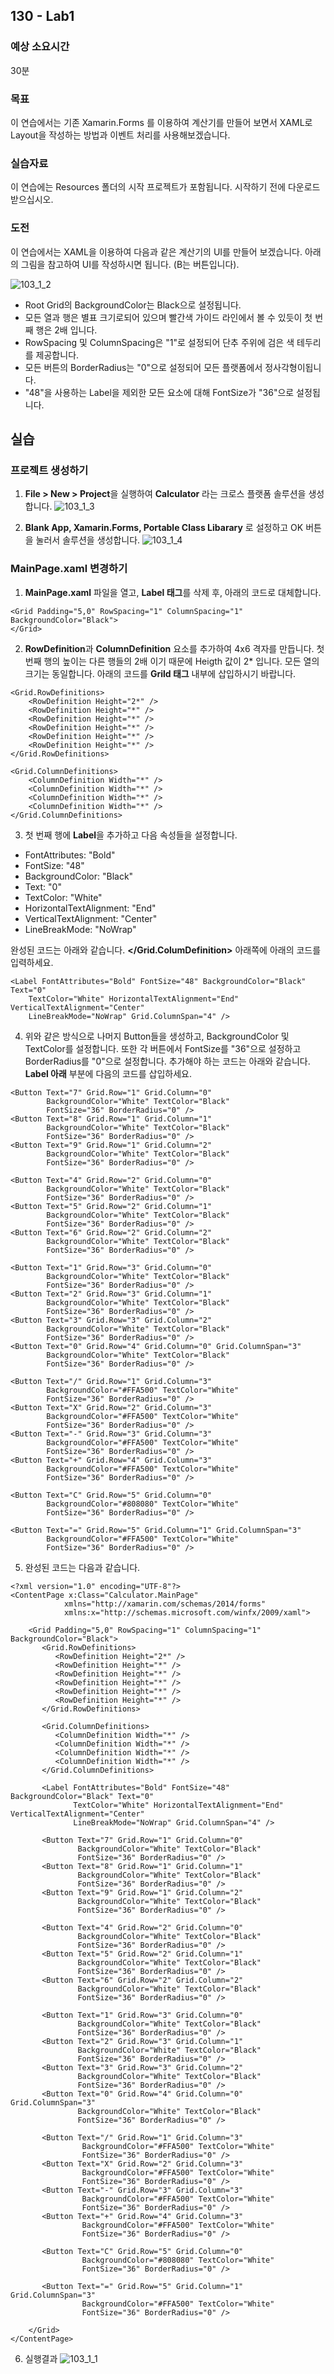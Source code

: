 ## 130 - Lab1
### 예상 소요시간
30분

### 목표
이 연습에서는 기존 Xamarin.Forms 를 이용하여 계산기를 만들어 보면서 XAML로 Layout을 작성하는 방법과 이벤트 처리를 사용해보겠습니다. 

### 실습자료 
이 연습에는 Resources 폴더의 시작 프로젝트가 포함됩니다. 시작하기 전에 다운로드 받으십시오.

### 도전
이 연습에서는 XAML을 이용하여 다음과 같은 계산기의 UI를 만들어 보겠습니다. 
아래의 그림을 참고하여 UI를 작성하시면 됩니다. (B는 버튼입니다).

![103_1_2](./images/103_1_2.PNG)

* Root Grid의 BackgroundColor는 Black으로 설정됩니다.
* 모든 열과 행은 별표 크기로되어 있으며 빨간색 가이드 라인에서 볼 수 있듯이 첫 번째 행은 2배 입니다.
* RowSpacing 및 ColumnSpacing은 "1"로 설정되어 단추 주위에 검은 색 테두리를 제공합니다.
* 모든 버튼의 BorderRadius는 "0"으로 설정되어 모든 플랫폼에서 정사각형이됩니다.
* "48"을 사용하는 Label을 제외한 모든 요소에 대해 FontSize가 "36"으로 설정됩니다.

## 실습
### 프로젝트 생성하기
1. **File > New > Project**을 실행하여 **Calculator** 라는 크로스 플랫폼 솔루션을 생성합니다.
![103_1_3](./images/103_1_3.PNG)

2. **Blank App, Xamarin.Forms, Portable Class Libarary** 로 설정하고 OK 버튼을 눌러서 솔루션을 생성합니다. 
![103_1_4](./images/103_1_4.PNG)

### MainPage.xaml 변경하기
1. **MainPage.xaml** 파일을 열고, **Label 태그**를 삭제 후, 아래의 코드로 대체합니다.
```
<Grid Padding="5,0" RowSpacing="1" ColumnSpacing="1" BackgroundColor="Black">
</Grid>
```

2. **RowDefinition**과 **ColumnDefinition** 요소를 추가하여 4x6 격자를 만듭니다. 첫 번째 행의 높이는 다른 행들의 2배 이기 때문에 Heigth 값이 2* 입니다. 모든 열의 크기는 동일합니다.
아래의 코드를 **Grild 태그** 내부에 삽입하시기 바랍니다. 
```
<Grid.RowDefinitions>
    <RowDefinition Height="2*" />
    <RowDefinition Height="*" />
    <RowDefinition Height="*" />
    <RowDefinition Height="*" />
    <RowDefinition Height="*" />
    <RowDefinition Height="*" />
</Grid.RowDefinitions>

<Grid.ColumnDefinitions>
    <ColumnDefinition Width="*" />
    <ColumnDefinition Width="*" />
    <ColumnDefinition Width="*" />
    <ColumnDefinition Width="*" />
</Grid.ColumnDefinitions>
```

3. 첫 번째 행에 **Label**을 추가하고 다음 속성들을 설정합니다.
* FontAttributes: "Bold"
* FontSize: "48"
* BackgroundColor: "Black"
* Text: "0"
* TextColor: "White"
* HorizontalTextAlignment: "End"
* VerticalTextAlignment: "Center"
* LineBreakMode: "NoWrap"

완성된 코드는 아래와 같습니다. **</Grid.ColumDefinition>** 아래쪽에 아래의 코드를 입력하세요. 
```
<Label FontAttributes="Bold" FontSize="48" BackgroundColor="Black" Text="0"
    TextColor="White" HorizontalTextAlignment="End" VerticalTextAlignment="Center"
    LineBreakMode="NoWrap" Grid.ColumnSpan="4" />
```

4. 위와 같은 방식으로 나머지 Button들을 생성하고, BackgroundColor 및 TextColor를 설정합니다. 또한 각 버튼에서 FontSize를 "36"으로 설정하고 BorderRadius를 "0"으로 설정합니다.
추가해야 하는 코드는 아래와 같습니다. **Label 아래** 부분에 다음의 코드를 삽입하세요.
```
<Button Text="7" Grid.Row="1" Grid.Column="0"
        BackgroundColor="White" TextColor="Black"
        FontSize="36" BorderRadius="0" />
<Button Text="8" Grid.Row="1" Grid.Column="1"
        BackgroundColor="White" TextColor="Black"
        FontSize="36" BorderRadius="0" />
<Button Text="9" Grid.Row="1" Grid.Column="2"
        BackgroundColor="White" TextColor="Black"
        FontSize="36" BorderRadius="0" />

<Button Text="4" Grid.Row="2" Grid.Column="0"
        BackgroundColor="White" TextColor="Black"
        FontSize="36" BorderRadius="0" />
<Button Text="5" Grid.Row="2" Grid.Column="1"
        BackgroundColor="White" TextColor="Black"
        FontSize="36" BorderRadius="0" />
<Button Text="6" Grid.Row="2" Grid.Column="2"
        BackgroundColor="White" TextColor="Black"
        FontSize="36" BorderRadius="0" />

<Button Text="1" Grid.Row="3" Grid.Column="0"
        BackgroundColor="White" TextColor="Black"
        FontSize="36" BorderRadius="0" />
<Button Text="2" Grid.Row="3" Grid.Column="1"
        BackgroundColor="White" TextColor="Black"
        FontSize="36" BorderRadius="0" />
<Button Text="3" Grid.Row="3" Grid.Column="2"
        BackgroundColor="White" TextColor="Black"
        FontSize="36" BorderRadius="0" />
<Button Text="0" Grid.Row="4" Grid.Column="0" Grid.ColumnSpan="3"
        BackgroundColor="White" TextColor="Black"
        FontSize="36" BorderRadius="0" />

<Button Text="/" Grid.Row="1" Grid.Column="3"
        BackgroundColor="#FFA500" TextColor="White"
        FontSize="36" BorderRadius="0" />
<Button Text="X" Grid.Row="2" Grid.Column="3"
        BackgroundColor="#FFA500" TextColor="White"
        FontSize="36" BorderRadius="0" />
<Button Text="-" Grid.Row="3" Grid.Column="3"
        BackgroundColor="#FFA500" TextColor="White"
        FontSize="36" BorderRadius="0" />
<Button Text="+" Grid.Row="4" Grid.Column="3"
        BackgroundColor="#FFA500" TextColor="White"
        FontSize="36" BorderRadius="0" />

<Button Text="C" Grid.Row="5" Grid.Column="0"
        BackgroundColor="#808080" TextColor="White"
        FontSize="36" BorderRadius="0" />

<Button Text="=" Grid.Row="5" Grid.Column="1" Grid.ColumnSpan="3"
        BackgroundColor="#FFA500" TextColor="White"
        FontSize="36" BorderRadius="0" />
```

5. 완성된 코드는 다음과 같습니다. 
```
<?xml version="1.0" encoding="UTF-8"?>
<ContentPage x:Class="Calculator.MainPage"
            xmlns="http://xamarin.com/schemas/2014/forms" 
            xmlns:x="http://schemas.microsoft.com/winfx/2009/xaml">
    
    <Grid Padding="5,0" RowSpacing="1" ColumnSpacing="1" BackgroundColor="Black">
       <Grid.RowDefinitions>
          <RowDefinition Height="2*" />
          <RowDefinition Height="*" />
          <RowDefinition Height="*" />
          <RowDefinition Height="*" />
          <RowDefinition Height="*" />
          <RowDefinition Height="*" />
       </Grid.RowDefinitions>

       <Grid.ColumnDefinitions>
          <ColumnDefinition Width="*" />
          <ColumnDefinition Width="*" />
          <ColumnDefinition Width="*" />
          <ColumnDefinition Width="*" />
       </Grid.ColumnDefinitions>

       <Label FontAttributes="Bold" FontSize="48" BackgroundColor="Black" Text="0"
              TextColor="White" HorizontalTextAlignment="End" VerticalTextAlignment="Center"
              LineBreakMode="NoWrap" Grid.ColumnSpan="4" />

       <Button Text="7" Grid.Row="1" Grid.Column="0"
               BackgroundColor="White" TextColor="Black"
               FontSize="36" BorderRadius="0" />
       <Button Text="8" Grid.Row="1" Grid.Column="1"
               BackgroundColor="White" TextColor="Black"
               FontSize="36" BorderRadius="0" />
       <Button Text="9" Grid.Row="1" Grid.Column="2"
               BackgroundColor="White" TextColor="Black"
               FontSize="36" BorderRadius="0" />

       <Button Text="4" Grid.Row="2" Grid.Column="0"
               BackgroundColor="White" TextColor="Black"
               FontSize="36" BorderRadius="0" />
       <Button Text="5" Grid.Row="2" Grid.Column="1"
               BackgroundColor="White" TextColor="Black"
               FontSize="36" BorderRadius="0" />
       <Button Text="6" Grid.Row="2" Grid.Column="2"
               BackgroundColor="White" TextColor="Black"
               FontSize="36" BorderRadius="0" />

       <Button Text="1" Grid.Row="3" Grid.Column="0"
               BackgroundColor="White" TextColor="Black"
               FontSize="36" BorderRadius="0" />
       <Button Text="2" Grid.Row="3" Grid.Column="1"
               BackgroundColor="White" TextColor="Black"
               FontSize="36" BorderRadius="0" />
       <Button Text="3" Grid.Row="3" Grid.Column="2"
               BackgroundColor="White" TextColor="Black"
               FontSize="36" BorderRadius="0" />
       <Button Text="0" Grid.Row="4" Grid.Column="0" Grid.ColumnSpan="3"
               BackgroundColor="White" TextColor="Black"
               FontSize="36" BorderRadius="0" />

       <Button Text="/" Grid.Row="1" Grid.Column="3"
                BackgroundColor="#FFA500" TextColor="White"
                FontSize="36" BorderRadius="0" />
       <Button Text="X" Grid.Row="2" Grid.Column="3"
                BackgroundColor="#FFA500" TextColor="White"
                FontSize="36" BorderRadius="0" />
       <Button Text="-" Grid.Row="3" Grid.Column="3"
                BackgroundColor="#FFA500" TextColor="White"
                FontSize="36" BorderRadius="0" />
       <Button Text="+" Grid.Row="4" Grid.Column="3"
                BackgroundColor="#FFA500" TextColor="White"
                FontSize="36" BorderRadius="0" />

       <Button Text="C" Grid.Row="5" Grid.Column="0"
                BackgroundColor="#808080" TextColor="White"
                FontSize="36" BorderRadius="0" />

       <Button Text="=" Grid.Row="5" Grid.Column="1" Grid.ColumnSpan="3"
                BackgroundColor="#FFA500" TextColor="White"
                FontSize="36" BorderRadius="0" />

    </Grid>
</ContentPage>
```

6. 실행결과
![103_1_1](./images/103_1_1.PNG)

